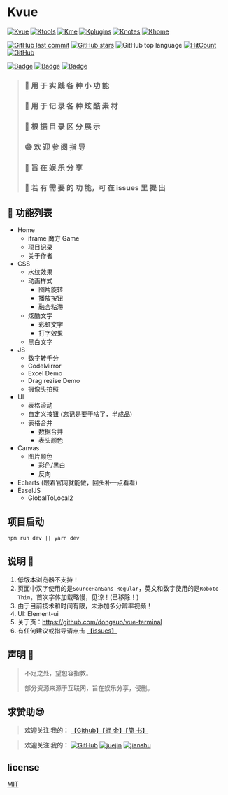 # Kvue

[![Kvue](https://img.shields.io/badge/%E2%9D%A4-Kvue-brightgreen?style=flat-square)](https://github.com/xrkffgg/Kvue)
[![Ktools](https://img.shields.io/badge/%E2%9D%A4-Ktools-blue?style=flat-square)](https://github.com/xrkffgg/Ktools)
[![Kme](https://img.shields.io/badge/%E2%9D%A4-Kme-orange?style=flat-square)](https://xrkffgg.github.io/)
[![Kplugins](https://img.shields.io/badge/%E2%9D%A4-Kplugins-blueviolet?style=flat-square)](https://github.com/xrkffgg/Kplugins)
[![Knotes](https://img.shields.io/badge/%E2%9D%A4-Knotes-yellow?style=flat-square)](https://github.com/xrkffgg/Knotes)
[![Khome](https://img.shields.io/badge/%E2%9D%A4-Khome-red?style=flat-square)](https://github.com/xrkffgg/Khome)

[![GitHub last commit](https://img.shields.io/github/last-commit/xrkffgg/Kvue.svg?color=red&style=flat-square)](https://github.com/xrkffgg/Kvue/commits)
[![GitHub stars](https://img.shields.io/github/stars/xrkffgg/Kvue.svg?style=flat-square)](https://github.com/xrkffgg/Kvue/stargazers)
![GitHub top language](https://img.shields.io/github/languages/top/xrkffgg/Kvue.svg?color=orange&style=flat-square)
[![HitCount](http://hits.dwyl.io/xrkffgg/Kvue.svg)](http://hits.dwyl.io/xrkffgg/Kvue)
[![GitHub](https://img.shields.io/github/license/xrkffgg/Kvue.svg?style=flat-square)](https://github.com/xrkffgg/Kvue/blob/master/LICENSE)

[![Badge](https://img.shields.io/badge/%E5%BE%AE%E4%BF%A1-%E5%90%91TA%E5%85%B3%E7%88%B1-brightgreen.svg?style=flat-square)](https://github.com/xrkffgg/Kvue/blob/master/src/assets/jpg/vx.png)
[![Badge](https://img.shields.io/badge/%E6%94%AF%E4%BB%98%E5%AE%9D-%E5%90%91TA%E5%85%B3%E7%88%B1-blue.svg?style=flat-square)](https://github.com/xrkffgg/Kvue/blob/master/src/assets/jpg/zfb.png)
[![Badge](https://img.shields.io/badge/link-996.icu-%23FF4D5B.svg?style=flat-square)](https://996.icu/#/zh_CN)

> ### 🙆‍ **用 于 实 践 各 种 小 功 能**
> ### 🎨 **用 于 记 录 各 种 炫 酷 素 材**
> ### 📘 **根 据 目 录 区 分 展 示**
> ### 😅 **欢 迎 参 阅 指 导**
> ### 📃 **旨 在 娱 乐 分 享**
> ### 🍭 **若 有 需 要 的 功 能，可 在 issues 里 提 出**

## 🌈 功能列表
- Home
  - iframe 魔方 Game
  - 项目记录
  - 关于作者 
- CSS
  - 水纹效果
  - 动画样式
    - 图片旋转
    - 播放按钮
    - 融合粘滞
  - 炫酷文字
    - 彩虹文字
    - 打字效果
  - 黑白文字
- JS
  - 数字转千分
  - CodeMirror
  - Excel Demo
  - Drag rezise Demo
  - 摄像头拍照
- UI
  - 表格滚动
  - 自定义按钮 (忘记是要干啥了，半成品)
  - 表格合并
    - 数据合并
    - 表头颜色
- Canvas
  - 图片颜色
    - 彩色/黑白
    - 反向
- Echarts (跟着官网就能做，回头补一点看看)
- EaselJS
  - GlobalToLocal2 

## 项目启动
```
npm run dev || yarn dev
```

## 说明 📃

1. 低版本浏览器不支持！
2. 页面中汉字使用的是`SourceHanSans-Regular`，英文和数字使用的是`Roboto-Thin`，首次字体加载略慢，见谅！(已移除！)
3. 由于目前技术和时间有限，未添加多分辨率视频！
4. UI: Element-ui
5. 关于页：https://github.com/dongsuo/vue-terminal
6. 有任何建议或指导请点击 [【issues】](https://github.com/xrkffgg/Kvue/issues/new)

## 声明 📖

> 不足之处，望包容指教。
> 
> 部分资源来源于互联网，旨在娱乐分享，侵删。

## 求赞~~助~~😎
> **欢迎关注 我的：** [【Github】](https://github.com/xrkffgg)[【掘 金】](https://juejin.im/user/59c369496fb9a00a4843a3e2)[【简 书】](https://www.jianshu.com/u/4ca4daac5890)

> **欢迎关注 我的：** [![GitHub](https://img.shields.io/badge/%E2%9D%A4-GitHub-lightgrey.svg?style=flat-square)](https://github.com/xrkffgg) [![juejin](https://img.shields.io/badge/%E2%9D%A4-%E6%8E%98%20%E9%87%91-blue.svg?style=flat-square)](https://juejin.im/user/59c369496fb9a00a4843a3e2) [![jianshu](https://img.shields.io/badge/%E2%9D%A4-%E7%AE%80%20%E4%B9%A6-orange.svg?style=flat-square)](https://www.jianshu.com/u/4ca4daac5890)

## license
[MIT](https://github.com/xrkffgg/Kvue/blob/master/LICENSE)
